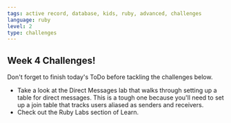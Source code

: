 ```yaml
---
tags: active record, database, kids, ruby, advanced, challenges
language: ruby
level: 2
type: challenges
---
```


## Week 4 Challenges!

Don't forget to finish today's ToDo before tackling the challenges below.

+ Take a look at the Direct Messages lab that walks through setting up a table for direct messages. This is a tough one because you'll need to set up a join table that tracks users aliased as senders and receivers.
+ Check out the Ruby Labs section of Learn.

